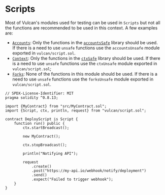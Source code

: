 # Scripts

Most of Vulcan's modules used for testing can be used in `Scripts` but not all the functions are
recommended to be used in this context. A few examples are:
- [`Accounts`](../modules/accounts.md): Only the functions in the [`accountsSafe`](https://github.com/nomoixyz/vulcan/blob/6b182b6351714592d010ef5bfefc5780710d84e6/src/_modules/Accounts.sol#L10) library should be used. If there is a need to use `unsafe` functions use the `accountsUnsafe` module exported in `vulcan/script.sol`.
- [`Context`](../modules/context.md): Only the functions in the [`ctxSafe`](https://github.com/nomoixyz/vulcan/blob/6b182b6351714592d010ef5bfefc5780710d84e6/src/_modules/Context.sol#L35) library should be used. If there is a need to use `unsafe` functions use the `ctxUnsafe` module exported in `vulcan/script.sol`;
- [`Forks`](../modules/forks.md): None of the functions in this module should be used. If there is a
  need to use `unsafe` functions use the `forksUnsafe` module exported in `vulcan/script.sol`.

```solidity
// SPDX-License-Identifier: MIT
pragma solidity ^0.8.13;

import {MyContract} from "src/MyContract.sol";
import {Script, ctx, println, request} from "vulcan/script.sol";

contract DeployScript is Script {
    function run() public {
        ctx.startBroadcast();

        new MyContract();

        ctx.stopBroadcast();

        println("Notifying API");

        request
            .create()
            .post("https://my-api.io/webhook/notify/deployment")
            .send()
            .expect("Failed to trigger webhook");
    }
}
```

